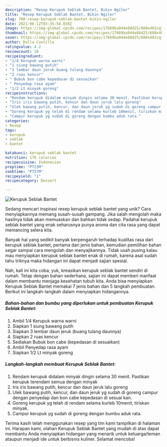 ```yaml
---
description: "Resep Kerupuk Seblak Bantet, Bikin Ngiler"
title: "Resep Kerupuk Seblak Bantet, Bikin Ngiler"
slug: 760-resep-kerupuk-seblak-bantet-bikin-ngiler
date: 2021-06-12T03:35:54.038Z
image: https://img-global.cpcdn.com/recipes/17669ba944e88d25/680x482cq70/kerupuk-seblak-bantet-foto-resep-utama.jpg
thumbnail: https://img-global.cpcdn.com/recipes/17669ba944e88d25/680x482cq70/kerupuk-seblak-bantet-foto-resep-utama.jpg
cover: https://img-global.cpcdn.com/recipes/17669ba944e88d25/680x482cq70/kerupuk-seblak-bantet-foto-resep-utama.jpg
author: Della Castillo
ratingvalue: 4.2
reviewcount: 10
recipeingredient:
- "1/4 Kerupuk warna warni"
- "1 siung bawang putih"
- "3 lembar daun jeruk buang tulang daunnya"
- "2 ruas kencur"
- " Bubuk bon cabe kepedasan di sesuaikan"
- " Penyedap rasa ayam"
- "1/2 Lt minyak goreng"
recipeinstructions:
- "Rendam kerupuk didalam minyak dingin selama 30 menit. Pastikan kerupuk terendam semua dengan minyak"
- "Iris iris bawang putih, kencur dan daun jeruk lalu goreng"
- "Ulek bawang putih, kencur, dan daun jeruk yg sudah di goreng campur dengan penyedap dan bon cabe kepedasan di sesuai kan."
- "Goreng kerupuk yg telah di rendam selama kurleb 10menit, tiriskan minyak."
- "Campur kerupuk yg sudah di goreng dengan bumbu aduk rata."
categories:
- Resep
tags:
- kerupuk
- seblak
- bantet

katakunci: kerupuk seblak bantet 
nutrition: 176 calories
recipecuisine: Indonesian
preptime: "PT23M"
cooktime: "PT57M"
recipeyield: "1"
recipecategory: Dessert

---
```



![Kerupuk Seblak Bantet](https://img-global.cpcdn.com/recipes/17669ba944e88d25/680x482cq70/kerupuk-seblak-bantet-foto-resep-utama.jpg)

Sedang mencari inspirasi resep kerupuk seblak bantet yang unik? Cara menyiapkannya memang susah-susah gampang. Jika salah mengolah maka hasilnya tidak akan memuaskan dan bahkan tidak sedap. Padahal kerupuk seblak bantet yang enak seharusnya punya aroma dan cita rasa yang dapat memancing selera kita.



Banyak hal yang sedikit banyak berpengaruh terhadap kualitas rasa dari kerupuk seblak bantet, pertama dari jenis bahan, kemudian pemilihan bahan segar sampai cara mengolah dan menyajikannya. Tidak usah pusing kalau mau menyiapkan kerupuk seblak bantet enak di rumah, karena asal sudah tahu triknya maka hidangan ini dapat menjadi sajian spesial.


Nah, kali ini kita coba, yuk, kreasikan kerupuk seblak bantet sendiri di rumah. Tetap dengan bahan sederhana, sajian ini dapat memberi manfaat dalam membantu menjaga kesehatan tubuh kita. Anda bisa menyiapkan Kerupuk Seblak Bantet memakai 7 jenis bahan dan 5 langkah pembuatan. Berikut ini langkah-langkah dalam menyiapkan hidangannya.

<!--inarticleads1-->

##### Bahan-bahan dan bumbu yang diperlukan untuk pembuatan Kerupuk Seblak Bantet:

1. Ambil 1/4 Kerupuk warna warni
1. Siapkan 1 siung bawang putih
1. Siapkan 3 lembar daun jeruk (buang tulang daunnya)
1. Siapkan 2 ruas kencur
1. Sediakan  Bubuk bon cabe (kepedasan di sesuaikan)
1. Ambil  Penyedap rasa ayam
1. Siapkan 1/2 Lt minyak goreng




<!--inarticleads2-->

##### Langkah-langkah membuat Kerupuk Seblak Bantet:

1. Rendam kerupuk didalam minyak dingin selama 30 menit. Pastikan kerupuk terendam semua dengan minyak
1. Iris iris bawang putih, kencur dan daun jeruk lalu goreng
1. Ulek bawang putih, kencur, dan daun jeruk yg sudah di goreng campur dengan penyedap dan bon cabe kepedasan di sesuai kan.
1. Goreng kerupuk yg telah di rendam selama kurleb 10menit, tiriskan minyak.
1. Campur kerupuk yg sudah di goreng dengan bumbu aduk rata.




Terima kasih telah menggunakan resep yang tim kami tampilkan di halaman ini. Harapan kami, olahan Kerupuk Seblak Bantet yang mudah di atas dapat membantu Anda menyiapkan hidangan yang menarik untuk keluarga/teman ataupun menjadi ide untuk berbisnis kuliner. Selamat mencoba!
